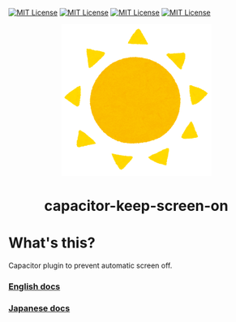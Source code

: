 [![MIT License](http://img.shields.io/badge/Capacitor-Android-green.svg?style=flat)](LICENSE)
[![MIT License](http://img.shields.io/badge/Capacitor-iOS-silver.svg?style=flat)](LICENSE)
[![MIT License](http://img.shields.io/badge/Capacitor-Javascript-gold.svg?style=flat)](LICENSE)
[![MIT License](http://img.shields.io/badge/license-MIT-blue.svg?style=flat)](LICENSE)

<p align="center"><img src="./docs/logo.png" alt="Capacitor Keep Screen On logo"></p>
<h1 align="center">capacitor-keep-screen-on</h1>

# What's this?
Capacitor plugin to prevent automatic screen off.

### [English docs](https://github.com/go-u/capacitor-keep-screen-on/tree/master/docs/en)  

### [Japanese docs](https://github.com/go-u/capacitor-keep-screen-on/tree/master/docs/ja)
